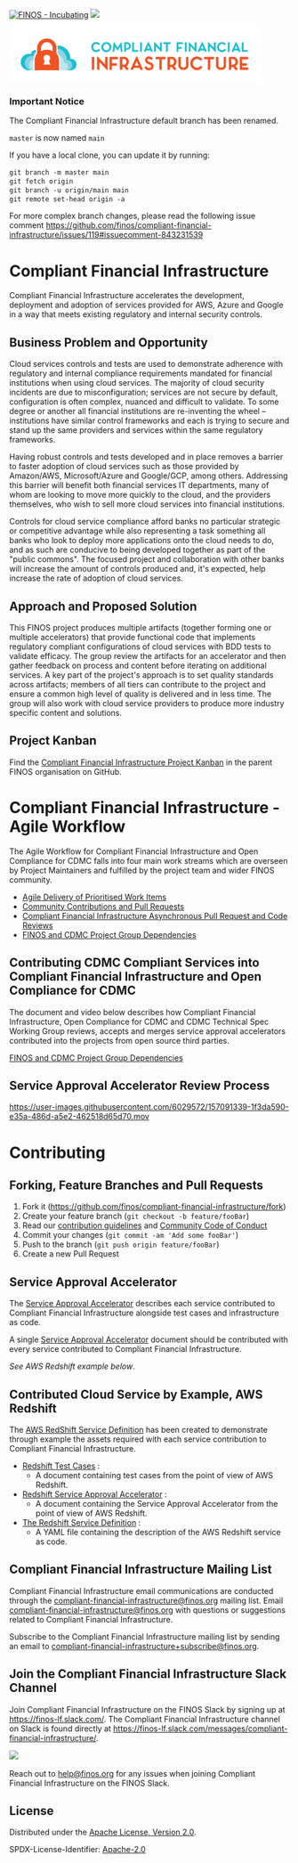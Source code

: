 [![FINOS - Incubating](https://cdn.jsdelivr.net/gh/finos/contrib-toolbox@master/images/badge-incubating.svg)](https://finosfoundation.atlassian.net/wiki/display/FINOS/Incubating)
[<img src="https://img.shields.io/badge/slack-@finos/compliant%20financial%20infrastructure-green.svg?logo=slack">](https://finos-lf.slack.com/messages/compliant-financial-infrastructure/)

<img src="https://github.com/finos/branding/blob/master/project-logos/active-project-logos/Compliant%20Financial%20Infrastructure%20Logo/Horizontal/2021_CFI_Logo_Horizontal.png?raw=true" width="450">

### Important Notice

The Compliant Financial Infrastructure default branch has been renamed.

`master` is now named `main`

If you have a local clone, you can update it by running:

```
git branch -m master main
git fetch origin
git branch -u origin/main main
git remote set-head origin -a
```

For more complex branch changes, please read the following issue comment https://github.com/finos/compliant-financial-infrastructure/issues/119#issuecomment-843231539

# Compliant Financial Infrastructure

Compliant Financial Infrastructure accelerates the development, deployment and adoption of services provided for AWS, Azure and Google in a way that meets existing regulatory and internal security controls.

## Business Problem and Opportunity

Cloud services controls and tests are used to demonstrate adherence with regulatory and internal compliance requirements mandated for financial institutions when using cloud services. The majority of cloud security incidents are due to misconfiguration; services are not secure by default, configuration is often complex, nuanced and difficult to validate. To some degree or another all financial institutions are re-inventing the wheel – institutions have similar control frameworks and each is trying to secure and stand up the same providers and services within the same regulatory frameworks.

Having robust controls and tests developed and in place removes a barrier to faster adoption of cloud services such as those provided by Amazon/AWS, Microsoft/Azure and Google/GCP, among others. Addressing this barrier will benefit both financial services IT departments, many of whom are looking to move more quickly to the cloud, and the providers themselves, who wish to sell more cloud services into financial institutions.

Controls for cloud service compliance afford banks no particular strategic or competitive advantage while also representing a task something all banks who look to deploy more applications onto the cloud needs to do, and as such are conducive to being developed together as part of the "public commons". The focused project and collaboration with other banks will increase the amount of controls produced and, it's expected, help increase the rate of adoption of cloud services.

## Approach and Proposed Solution

This FINOS project produces multiple artifacts (together forming one or multiple accelerators) that provide functional code that implements regulatory compliant configurations of cloud services with BDD tests to validate efficacy. The group review the artifacts for an accelerator and then gather feedback on process and content before iterating on additional services. A key part of the project's approach is to set quality standards across artifacts; members of all tiers can contribute to the project and ensure a common high level of quality is delivered and in less time. The group will also work with cloud service providers to produce more industry specific content and solutions.

## Project Kanban

Find the [Compliant Financial Infrastructure Project Kanban](https://github.com/orgs/finos/projects/1) in the parent FINOS organisation on GitHub.

# Compliant Financial Infrastructure - Agile Workflow

The Agile Workflow for Compliant Financial Infrastructure and Open Compliance for CDMC falls into four main work streams which are overseen by Project Maintainers and fulfilled by the project team and wider FINOS community.

- [Agile Delivery of Prioritised Work Items](https://github.com/finos/compliant-financial-infrastructure/tree/main/docs/agile-workflow#agile)
- [Community Contributions and Pull Requests](https://github.com/finos/compliant-financial-infrastructure/tree/main/docs/agile-workflow#community)
- [Compliant Financial Infrastructure Asynchronous Pull Request and Code Reviews](https://github.com/finos/compliant-financial-infrastructure/tree/main/docs/agile-workflow#reviews)
- [FINOS and CDMC Project Group Dependencies](https://github.com/finos/compliant-financial-infrastructure/tree/main/project-group-dependencies.md)

## Contributing CDMC Compliant Services into Compliant Financial Infrastructure and Open Compliance for CDMC

The document and video below describes how Compliant Financial Infrastructure, Open Compliance for CDMC and CDMC Technical Spec Working Group reviews, accepts and merges service approval accelerators contributed into the projects from open source third parties.

[FINOS and CDMC Project Group Dependencies](https://github.com/finos/compliant-financial-infrastructure/tree/main/project-group-dependencies.md)

## Service Approval Accelerator Review Process

https://user-images.githubusercontent.com/6029572/157091339-1f3da590-e35a-486d-a5e2-462518d65d70.mov

# Contributing

## Forking, Feature Branches and Pull Requests

1. Fork it (<https://github.com/finos/compliant-financial-infrastructure/fork>)
2. Create your feature branch (`git checkout -b feature/fooBar`)
3. Read our [contribution guidelines](.github/CONTRIBUTING.md) and [Community Code of Conduct](https://www.finos.org/code-of-conduct)
4. Commit your changes (`git commit -am 'Add some fooBar'`)
5. Push to the branch (`git push origin feature/fooBar`)
6. Create a new Pull Request

## Service Approval Accelerator

The [Service Approval Accelerator](templates/ServiceApprovalAcceleratorTemplate.md) describes each service contributed to Compliant Financial Infrastructure alongside test cases and infrastructure as code.

A single [Service Approval Accelerator](templates/ServiceApprovalAcceleratorTemplate.md) document should be contributed with every service contributed to Compliant Financial Infrastructure.

_See AWS Redshift example below_.

## Contributed Cloud Service by Example, AWS Redshift

The [AWS RedShift Service Definition](https://github.com/finos/compliant-financial-infrastructure/tree/master/aws/redshift) has been created to demonstrate through example the assets required with each service contribution to Compliant Financial Infrastructure.

- [Redshift Test Cases](aws/redshift/RedshiftTestCases.md) :
  - A document containing test cases from the point of view of AWS Redshift.
- [Redshift Service Approval Accelerator](aws/redshift/ServiceApprovalAcceleratorRedshift.md) :
  - A document containing the Service Approval Accelerator from the point of view of AWS Redshift.
- [The Redshift Service Definition](aws/redshift/redshift_template_public.yml) :
  - A YAML file containing the description of the AWS Redshift service as code.

## Compliant Financial Infrastructure Mailing List

Compliant Financial Infrastructure email communications are conducted through the compliant-financial-infrastructure@finos.org mailing list. Email compliant-financial-infrastructure@finos.org with questions or suggestions related to Compliant Financial Infrastructure.

Subscribe to the Compliant Financial Infrastructure mailing list by sending an email to compliant-financial-infrastructure+subscribe@finos.org.

## Join the Compliant Financial Infrastructure Slack Channel

Join Compliant Financial Infrastructure on the FINOS Slack by signing up at https://finos-lf.slack.com/. The Compliant Financial Infrastructure channel on Slack is found directly at https://finos-lf.slack.com/messages/compliant-financial-infrastructure/.

[<img src="https://img.shields.io/badge/slack-@finos/cloud%20service%20certification-green.svg?logo=slack">](https://finos-lf.slack.com/messages/compliant-financial-infrastructure/)

Reach out to help@finos.org for any issues when joining Compliant Financial Infrastructure on the FINOS Slack.

## License

Distributed under the [Apache License, Version 2.0](http://www.apache.org/licenses/LICENSE-2.0).

SPDX-License-Identifier: [Apache-2.0](https://spdx.org/licenses/Apache-2.0)
